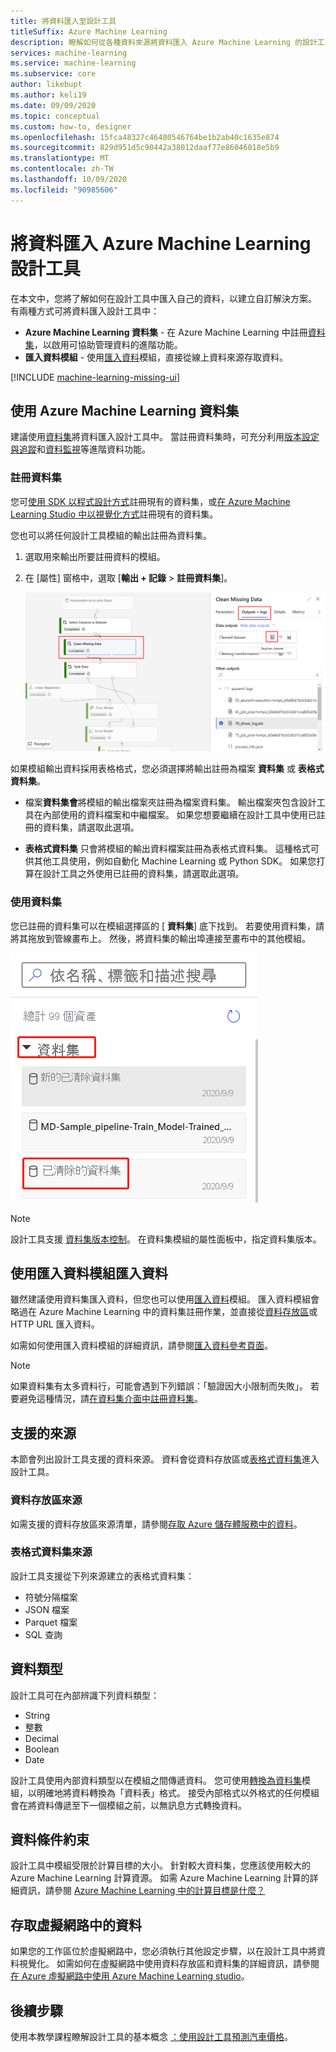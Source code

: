 ```yaml
---
title: 將資料匯入至設計工具
titleSuffix: Azure Machine Learning
description: 瞭解如何從各種資料來源將資料匯入 Azure Machine Learning 的設計工具。
services: machine-learning
ms.service: machine-learning
ms.subservice: core
author: likebupt
ms.author: keli19
ms.date: 09/09/2020
ms.topic: conceptual
ms.custom: how-to, designer
ms.openlocfilehash: 15fca48327c46480546764be1b2ab40c1635e874
ms.sourcegitcommit: 829d951d5c90442a38012daaf77e86046018e5b9
ms.translationtype: MT
ms.contentlocale: zh-TW
ms.lasthandoff: 10/09/2020
ms.locfileid: "90985606"
---
```

# <a name="import-data-into-azure-machine-learning-designer"></a>將資料匯入 Azure Machine Learning 設計工具

在本文中，您將了解如何在設計工具中匯入自己的資料，以建立自訂解決方案。 有兩種方式可將資料匯入設計工具中： 

* **Azure Machine Learning 資料集** - 在 Azure Machine Learning 中註冊[資料集](concept-data.md#datasets)，以啟用可協助管理資料的進階功能。
* **匯入資料模組** - 使用[匯入資料](algorithm-module-reference/import-data.md)模組，直接從線上資料來源存取資料。

[!INCLUDE [machine-learning-missing-ui](../../includes/machine-learning-missing-ui.md)]

## <a name="use-azure-machine-learning-datasets"></a>使用 Azure Machine Learning 資料集

建議使用[資料集](concept-data.md#datasets)將資料匯入設計工具中。 當註冊資料集時，可充分利用[版本設定與追蹤](how-to-version-track-datasets.md)和[資料監視](how-to-monitor-datasets.md)等進階資料功能。

### <a name="register-a-dataset"></a>註冊資料集

您可[使用 SDK 以程式設計方式](how-to-create-register-datasets.md#datasets-sdk)註冊現有的資料集，或[在 Azure Machine Learning Studio 中以視覺化方式](how-to-connect-data-ui.md#create-datasets)註冊現有的資料集。

您也可以將任何設計工具模組的輸出註冊為資料集。

1. 選取用來輸出所要註冊資料的模組。

1. 在 [屬性] 窗格中，選取 [**輸出 + 記錄**  >  **註冊資料集**]。

    ![顯示如何巡覽至 [註冊資料集] 選項的螢幕擷取畫面](media/how-to-designer-import-data/register-dataset-designer.png)

如果模組輸出資料採用表格格式，您必須選擇將輸出註冊為檔案 **資料集** 或 **表格式資料集**。

 - 檔案**資料集會**將模組的輸出檔案夾註冊為檔案資料集。 輸出檔案夾包含設計工具在內部使用的資料檔案和中繼檔案。 如果您想要繼續在設計工具中使用已註冊的資料集，請選取此選項。 

 - **表格式資料集** 只會將模組的輸出資料檔案註冊為表格式資料集。 這種格式可供其他工具使用，例如自動化 Machine Learning 或 Python SDK。 如果您打算在設計工具之外使用已註冊的資料集，請選取此選項。  



### <a name="use-a-dataset"></a>使用資料集

您已註冊的資料集可以在模組選擇區的 [ **資料集**] 底下找到。 若要使用資料集，請將其拖放到管線畫布上。 然後，將資料集的輸出埠連接至畫布中的其他模組。 

![顯示設計工具選擇區中已儲存資料集位置的螢幕擷取畫面](media/how-to-designer-import-data/use-datasets-designer.png)


> [!NOTE]
> 設計工具支援 [資料集版本控制](how-to-version-track-datasets.md)。 在資料集模組的屬性面板中，指定資料集版本。


## <a name="import-data-using-the-import-data-module"></a>使用匯入資料模組匯入資料

雖然建議使用資料集匯入資料，但您也可以使用[匯入資料](algorithm-module-reference/import-data.md)模組。 匯入資料模組會略過在 Azure Machine Learning 中的資料集註冊作業，並直接從[資料存放區](concept-data.md#datastores)或 HTTP URL 匯入資料。

如需如何使用匯入資料模組的詳細資訊，請參閱[匯入資料參考頁面](algorithm-module-reference/import-data.md)。

> [!NOTE]
> 如果資料集有太多資料行，可能會遇到下列錯誤：「驗證因大小限制而失敗」。 若要避免這種情況，請[在資料集介面中註冊資料集](how-to-connect-data-ui.md#create-datasets)。

## <a name="supported-sources"></a>支援的來源

本節會列出設計工具支援的資料來源。 資料會從資料存放區或[表格式資料集](how-to-create-register-datasets.md#dataset-types)進入設計工具。

### <a name="datastore-sources"></a>資料存放區來源
如需支援的資料存放區來源清單，請參閱[存取 Azure 儲存體服務中的資料](how-to-access-data.md#supported-data-storage-service-types)。

### <a name="tabular-dataset-sources"></a>表格式資料集來源

設計工具支援從下列來源建立的表格式資料集：
 * 符號分隔檔案
 * JSON 檔案
 * Parquet 檔案
 * SQL 查詢

## <a name="data-types"></a>資料類型

設計工具可在內部辨識下列資料類型：

* String
* 整數
* Decimal
* Boolean
* Date

設計工具使用內部資料類型以在模組之間傳遞資料。 您可使用[轉換為資料集](algorithm-module-reference/convert-to-dataset.md)模組，以明確地將資料轉換為「資料表」格式。 接受內部格式以外格式的任何模組會在將資料傳遞至下一個模組之前，以無訊息方式轉換資料。

## <a name="data-constraints"></a>資料條件約束

設計工具中模組受限於計算目標的大小。 針對較大資料集，您應該使用較大的 Azure Machine Learning 計算資源。 如需 Azure Machine Learning 計算的詳細資訊，請參閱 [Azure Machine Learning 中的計算目標是什麼？](concept-compute-target.md#azure-machine-learning-compute-managed)

## <a name="access-data-in-a-virtual-network"></a>存取虛擬網路中的資料

如果您的工作區位於虛擬網路中，您必須執行其他設定步驟，以在設計工具中將資料視覺化。 如需如何在虛擬網路中使用資料存放區和資料集的詳細資訊，請參閱 [在 Azure 虛擬網路中使用 Azure Machine Learning studio](how-to-enable-studio-virtual-network.md)。

## <a name="next-steps"></a>後續步驟

使用本教學課程瞭解設計工具的基本概念 [：使用設計工具預測汽車價格](tutorial-designer-automobile-price-train-score.md)。
